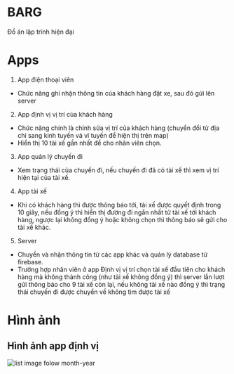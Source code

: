 # BARG

Đồ án lập trình hiện đại

# Apps
1. App điện thoại viên
- Chức năng ghi nhận thông tin của khách hàng đặt xe, sau đó gửi lên server
2. App định vị vị trí của khách hàng
- Chức năng chính là chỉnh sửa vị trí của khách hàng (chuyển đổi từ địa chỉ sang kinh tuyến và vĩ tuyến để hiện thị trên map)
- Hiển thị 10 tài xế gần nhất để cho nhân viên chọn.
3. App quản lý chuyến đi
- Xem trạng thái của chuyến đi, nếu chuyến đi đã có tài xế thì xem vị trí hiện tại của tài xế.
4. App tài xế
- Khi có khách hàng thì được thông báo tới, tài xế được quyết định trong 10 giây, nếu đồng ý thì hiển thị đường đi ngắn nhất từ tài xế tới khách hàng, ngược lại không đồng ý hoặc không chọn thì thông báo sẽ gửi cho tài xế khác.
5. Server
- Chuyền và nhận thông tin từ các app khác và quản lý database từ firebase.
- Trường hợp nhân viên ở app Định vị vị trí chọn tài xế đầu tiên cho khách hàng mà không thành công (như tài xế không đồng ý) thì server lần lượt gửi thông báo cho 9 tài xế còn lại, nếu không tài xế nào đồng ý thì trạng thái chuyến đi được chuyển về không tìm được tài xế
# Hình ảnh
## Hình ảnh app định vị
![list image folow month-year](https://drive.google.com/uc?id=1mMJjGc7UkZotg_21Z-9Y1tOQ5Amh45XG)